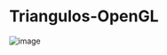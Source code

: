 # Triangulos-OpenGL

![image](https://user-images.githubusercontent.com/68248983/209755761-8233399a-c21c-43b2-bd25-242d7c562382.png)
